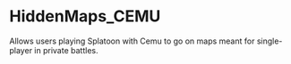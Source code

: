 # HiddenMaps_CEMU
Allows users playing Splatoon with Cemu to go on maps meant for single-player in private battles.
